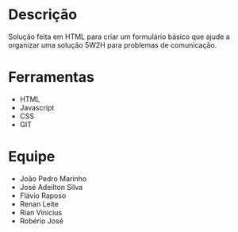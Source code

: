 # Descrição

Solução feita em HTML para criar um formulário básico que ajude a organizar uma solução 5W2H para problemas de comunicação.


# Ferramentas

- HTML
- Javascript
- CSS
- GIT

# Equipe

- João Pedro Marinho
- José Adeilton Silva
- Flávio Raposo
- Renan Leite
- Rian Vinicius
- Robério José